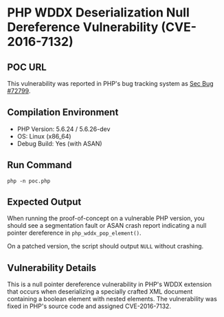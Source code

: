 # PHP WDDX Deserialization Null Dereference Vulnerability (CVE-2016-7132)

## POC URL
This vulnerability was reported in PHP's bug tracking system as [Sec Bug #72799](https://bugs.php.net/bug.php?id=72799).

## Compilation Environment
- PHP Version: 5.6.24 / 5.6.26-dev
- OS: Linux (x86_64)
- Debug Build: Yes (with ASAN)

## Run Command
```
php -n poc.php
```

## Expected Output
When running the proof-of-concept on a vulnerable PHP version, you should see a segmentation fault or ASAN crash report indicating a null pointer dereference in `php_wddx_pop_element()`.

On a patched version, the script should output `NULL` without crashing.

## Vulnerability Details
This is a null pointer dereference vulnerability in PHP's WDDX extension that occurs when deserializing a specially crafted XML document containing a boolean element with nested elements. The vulnerability was fixed in PHP's source code and assigned CVE-2016-7132.